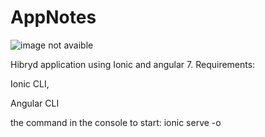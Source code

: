 
 # AppNotes
<image src="presentation.jpg" alt="image not avaible">
  <br>
<p>
 
Hibryd application using Ionic and angular 7.
Requirements:

Ionic CLI,

Angular CLI

the command in the console to start: ionic serve -o

</p>
